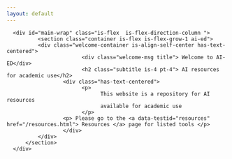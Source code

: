 ```yaml
---
layout: default
---
```


      <div id="main-wrap" class="is-flex  is-flex-direction-column ">
		      <section class="container is-flex is-flex-grow-1 ai-ed">
              <div class="welcome-container is-align-self-center has-text-centered">
			                <div class="welcome-msg title"> Welcome to AI-ED</div>
			                <h2 class="subtitle is-4 pt-4"> AI resources for academic use</h2>
                      <div class="has-text-centered">
			                <p>
				                  This website is a repository for AI resources
				                  available for academic use
			                </p>
                      <p> Please go to the <a data-testid="resources" href="/resources.html"> Resources </a> page for listed tools </p>
                      </div>
              </div>
          </section>
      </div>

